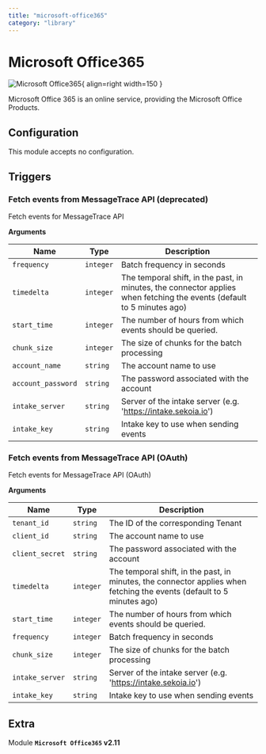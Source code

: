 ```yaml
---
title: "microsoft-office365"
category: "library"
---
```

# Microsoft Office365

![Microsoft Office365](/assets/playbooks/library/microsoft-office365.png){ align=right width=150 }

Microsoft Office 365 is an online service, providing the Microsoft Office Products.

## Configuration

This module accepts no configuration.

## Triggers

### Fetch events from MessageTrace API (deprecated)

Fetch events for MessageTrace API

**Arguments**

| Name      |  Type   |  Description  |
| --------- | ------- | --------------------------- |
| `frequency` | `integer` | Batch frequency in seconds |
| `timedelta` | `integer` | The temporal shift, in the past, in minutes, the connector applies when fetching the events (default to 5 minutes ago) |
| `start_time` | `integer` | The number of hours from which events should be queried. |
| `chunk_size` | `integer` | The size of chunks for the batch processing |
| `account_name` | `string` | The account name to use |
| `account_password` | `string` | The password associated with the account |
| `intake_server` | `string` | Server of the intake server (e.g. 'https://intake.sekoia.io') |
| `intake_key` | `string` | Intake key to use when sending events |


### Fetch events from MessageTrace API (OAuth)

Fetch events for MessageTrace API (OAuth)

**Arguments**

| Name      |  Type   |  Description  |
| --------- | ------- | --------------------------- |
| `tenant_id` | `string` | The ID of the corresponding Tenant |
| `client_id` | `string` | The account name to use |
| `client_secret` | `string` | The password associated with the account |
| `timedelta` | `integer` | The temporal shift, in the past, in minutes, the connector applies when fetching the events (default to 5 minutes ago) |
| `start_time` | `integer` | The number of hours from which events should be queried. |
| `frequency` | `integer` | Batch frequency in seconds |
| `chunk_size` | `integer` | The size of chunks for the batch processing |
| `intake_server` | `string` | Server of the intake server (e.g. 'https://intake.sekoia.io') |
| `intake_key` | `string` | Intake key to use when sending events |


## Extra

Module **`Microsoft Office365` v2.11**